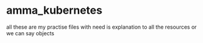 # amma_kubernetes
all these are my practise files with need is explanation to all the resources or we can say objects
